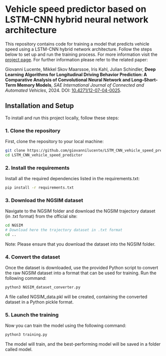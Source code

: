# Vehicle speed predictor based on LSTM-CNN hybrid neural network architecture

This repository contains code for training a model that predicts vehicle speed using a LSTM-CNN hybrid network architecture. Follow the steps below to set up and run the training process.
For more information visit the [project page](https://giovannilucente.github.io/LSTM_CNN_vehicle_speed_predictor/index.html). For further information please refer to the related paper:

Giovanni Lucente, Mikkel Skov Maarssoe, Iris Kahl, Julian Schindler, **Deep Learning Algorithms for Longitudinal Driving Behavior Prediction: A Comparative Analysis of Convolutional Neural Network and Long–Short-Term Memory Models**, *SAE International Journal of Connected and Automated Vehicles*, 2024. DOI: [10.4271/12-07-04-0025](https://doi.org/10.4271/12-07-04-0025).

## Installation and Setup

To install and run this project locally, follow these steps:

### 1. Clone the repository
First, clone the repository to your local machine:
```bash
git clone https://github.com/giovannilucente/LSTM_CNN_vehicle_speed_predictor.git
cd LSTM_CNN_vehicle_speed_predictor
```
### 2. Install the requirements
Install all the required dependencies listed in the requirements.txt:
```bash
pip install -r requirements.txt
```

### 3. Download the NGSIM dataset
Navigate to the NGSIM folder and download the NGSIM trajectory dataset (in .txt format) from the official site:
```bash
cd NGSIM
# Download here the trajectory dataset in .txt format
cd ..
```
Note: Please ensure that you download the dataset into the NGSIM folder.

### 4. Convert the dataset
Once the dataset is downloaded, use the provided Python script to convert the raw NGSIM dataset into a format that can be used for training. Run the following command:
```bash
python3 NGSIM_dataset_converter.py
```
A file called NGSIM_data.pkl will be created, containing the converted dataset in a Python pickle format.

### 5. Launch the training
Now you can train the model using the following command:
```bash
python3 training.py
```
The model will train, and the best-performing model will be saved in a folder called model.
